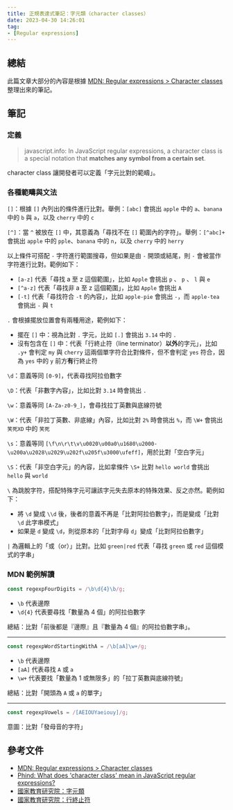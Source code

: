 ```yaml
---
title: 正規表達式筆記：字元類（character classes）
date: 2023-04-30 14:26:01
tag:
- [Regular expressions]
---
```


## 總結

此篇文章大部分的內容是根據 [MDN: Regular expressions > Character classes](https://developer.mozilla.org/en-US/docs/Web/JavaScript/Guide/Regular_expressions/Character_classes) 整理出來的筆記。

## 筆記

### 定義

> javascript.info: In JavaScript regular expressions, a character class is a special notation that **matches any symbol from a certain set**.

character class 讓開發者可以定義「字元比對的範疇」。

### 各種範疇與文法

`[]`：根據 `[]` 內列出的條件進行比對。舉例：`[abc]` 會挑出 `apple` 中的 `a`、`banana` 中的 `b` 與 `a`，以及 `cherry` 中的 `c`

`[^]`：當 `^` 被放在 `[]` 中，其意義為「尋找不在 `[]` 範圍內的字符」。舉例：`[^abc]+` 會挑出 `apple` 中的 `pple`、`banana` 中的 `n`，以及 `cherry` 中的 `herry`

以上條件可搭配 `-` 字符進行範圍搜尋，但如果是由 `-` 開頭或結尾，則 `-` 會被當作字符進行比對。範例如下：

- `[a-z]` 代表「尋找 a 至 z 這個範圍」，比如 `Apple` 會挑出 `p` 、 `p` 、 `l` 與 `e`
- `[^a-z]` 代表「尋找非 a 至 z 這個範圍」，比如 `Apple` 會挑出 `A`
- `[-t]` 代表「尋找符合 `-t` 的內容」，比如 `apple-pie` 會挑出 `-`，而 `apple-tea` 會挑出 `-` 與 `t`

`.` 會根據擺放位置會有兩種用途，範例如下：

- 擺在 `[]` 中：視為比對 `.` 字元，比如 `[.]` 會挑出 `3.14` 中的 `.`
- 沒有包含在 `[]` 中：代表「行終止符（line terminator）**以外**的字元」，比如 `.y+` 會判定 `my` 與 `cherry` 這兩個單字符合比對條件，但不會判定 `yes` 符合，因為 `yes` 中的 `y` 前方**有**行終止符

`\d`：意義等同 `[0-9]`，代表尋找阿拉伯數字

`\D`：代表「非數字內容」，比如比對 `3.14` 時會挑出 `.`

`\w`：意義等同 `[A-Za-z0-9_]`，會尋找拉丁英數與底線符號

`\W`：代表「非拉丁英數、非底線」內容，比如比對 `2%` 時會挑出 `%`，而 `\W+` 會挑出 `笑死XD` 中的 `笑死`

`\s`：意義等同 `[\f\n\r\t\v\u0020\u00a0\u1680\u2000-\u200a\u2028\u2029\u202f\u205f\u3000\ufeff]`，用於比對「空白字元」

`\S`：代表「非空白字元」的內容，比如拿條件 `\S+` 比對 `hello world` 會挑出 `hello` 與 `world`

`\` 為跳脫字符，搭配特殊字元可讓該字元失去原本的特殊效果、反之亦然。範例如下：

- 將 `\d` 變成 `\\d` 後，後者的意義不再是「比對阿拉伯數字」，而是變成「比對 `\d` 此字串模式」
- 如果是 `d` 變成 `\d`，則從原本的「比對字母 `d`」變成「比對阿拉伯數字」

`|` 為邏輯上的「或（or）」比對。比如 `green|red` 代表「尋找 `green` 或 `red` 這個模式的字串」

### MDN 範例解讀

```ts
const regexpFourDigits = /\b\d{4}\b/g;
```

- `\b` 代表邊際
- `\d{4}` 代表要尋找「數量為 4 個」的阿拉伯數字

總結：比對「前後都是『邊際』且『數量為 4 個』的阿拉伯數字串」。

---

```ts
const regexpWordStartingWithA = /\b[aA]\w+/g;
```

- `\b` 代表邊際
- `[aA]` 代表尋找 `A` 或 `a`
- `\w+` 代表要找「數量為 1 或無限多」的「拉丁英數與底線符號」

總結：比對「開頭為 `A` 或 `a` 的單字」

---

```ts
const regexpVowels = /[AEIOUYaeiouy]/g;
```

意圖：比對「發母音的字符」

## 參考文件

- [MDN: Regular expressions > Character classes](https://developer.mozilla.org/en-US/docs/Web/JavaScript/Guide/Regular_expressions/Character_classes)
- [Phind: What does 'character class' mean in JavaScript regular expressions?](https://www.phind.com/search?cache=e6435c56-0a75-4626-9246-bdd356d0ab82)
- [國家教育研究院：字元類](https://terms.naer.edu.tw/detail/4c5f3bec4224ee86a2ccd3cf7be3c0fe/?seq=1)
- [國家教育研究院：行終止符](https://terms.naer.edu.tw/detail/36032540b9f5d14f5bac72ac7ce0269d/?seq=1)
